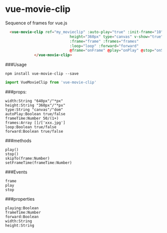 # vue-movie-clip
Sequence of frames for vue.js


```html
  <vue-movie-clip ref="my_movieclip" :auto-play="true" :init-frame="10" width="640px"
                             height="360px" type="canvas" v-show="true" :frame-time="frameTime"
                             :frame="frame" :frames="frames"
                             :loop="loop" :forward="forward"
                             @frame="onFrame" @play="onPlay" @stop="onStop">
             </vue-movie-clip>
````
###Usage
```
npm install vue-movie-clip --save
```
```javascript
import VueMovieClip from 'vue-movie-clip'
```


###props:
```
width:String "640px"/"*px"
height:String "360px"/"*px"
type:String "canvas"/"dom"
autoPlay:Boolean true/false
frameTime:Number 50/(1+) 
frames:Array []/['xxx.jpg']
loop:Boolean true/false
forward:Boolean true/false
```

###methods
 ```
 play()
 stop()
 skipTo(frame:Number)
 setFrameTime(frameTime:Number)
```
 
 
###Events
 ```
frame 
play
stop
 
 ```


###properties
 ```
 playing:Boolean
 frameTime:Number
 forward:Boolean
 width:String
 height:String
```

 
 
 
 
